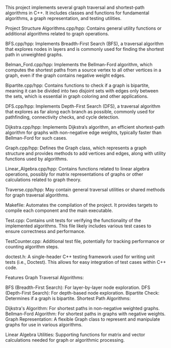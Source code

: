 This project implements several graph traversal and shortest-path algorithms in C++. It includes classes and functions for fundamental algorithms, a graph representation, and testing utilities.

Project Structure
Algorithms.cpp/hpp: Contains general utility functions or additional algorithms related to graph operations.

BFS.cpp/hpp: Implements Breadth-First Search (BFS), a traversal algorithm that explores nodes in layers and is commonly used for finding the shortest path in unweighted graphs.

Belman_Ford.cpp/hpp: Implements the Bellman-Ford algorithm, which computes the shortest paths from a source vertex to all other vertices in a graph, even if the graph contains negative weight edges.

Bipartite.cpp/hpp: Contains functions to check if a graph is bipartite, meaning it can be divided into two disjoint sets with edges only between the sets, which is essential in graph coloring and other applications.

DFS.cpp/hpp: Implements Depth-First Search (DFS), a traversal algorithm that explores as far along each branch as possible, commonly used for pathfinding, connectivity checks, and cycle detection.

Dijkstra.cpp/hpp: Implements Dijkstra’s algorithm, an efficient shortest-path algorithm for graphs with non-negative edge weights, typically faster than Bellman-Ford for such cases.

Graph.cpp/hpp: Defines the Graph class, which represents a graph structure and provides methods to add vertices and edges, along with utility functions used by algorithms.

Linear_Algebra.cpp/hpp: Contains functions related to linear algebra operations, possibly for matrix representations of graphs or other calculations related to graph theory.

Traverse.cpp/hpp: May contain general traversal utilities or shared methods for graph traversal algorithms.

Makefile: Automates the compilation of the project. It provides targets to compile each component and the main executable.

Test.cpp: Contains unit tests for verifying the functionality of the implemented algorithms. This file likely includes various test cases to ensure correctness and performance.

TestCounter.cpp: Additional test file, potentially for tracking performance or counting algorithm steps.

doctest.h: A single-header C++ testing framework used for writing unit tests (i.e., Doctest). This allows for easy integration of test cases within C++ code.

Features
Graph Traversal Algorithms:

BFS (Breadth-First Search): For layer-by-layer node exploration.
DFS (Depth-First Search): For depth-based node exploration.
Bipartite Check: Determines if a graph is bipartite.
Shortest Path Algorithms:

Dijkstra's Algorithm: For shortest paths in non-negative weighted graphs.
Bellman-Ford Algorithm: For shortest paths in graphs with negative weights.
Graph Representation: A flexible Graph class to represent and manipulate graphs for use in various algorithms.

Linear Algebra Utilities: Supporting functions for matrix and vector calculations needed for graph or algorithmic processing.
